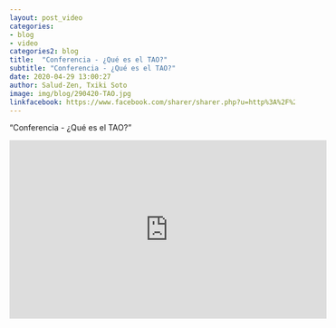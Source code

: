 ```yaml
---
layout: post_video
categories:
- blog
- video
categories2: blog
title:  "Conferencia - ¿Qué es el TAO?"
subtitle: "Conferencia - ¿Qué es el TAO?"
date: 2020-04-29 13:00:27
author: Salud-Zen, Txiki Soto
image: img/blog/290420-TAO.jpg
linkfacebook: https://www.facebook.com/sharer/sharer.php?u=http%3A%2F%2Fwww.salud-zen.com%2Fblog%2Fvideo%2F2020%2F04%2F29%2Fvideo-conferencia-tao.html&amp;src=sdkpreparse
---
```

“Conferencia - ¿Qué es el TAO?”

<div align = "center"><iframe width="560" height="315" align = "middle" src="https://www.youtube.com/embed/svI1obtTZvU" frameborder="0" allow="accelerometer; autoplay; encrypted-media; gyroscope; picture-in-picture" allowfullscreen></iframe></div>
